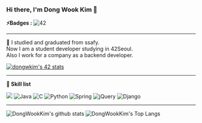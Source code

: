 ### Hi there, I'm Dong Wook Kim 👋

**⚡️Badges :** ![42](https://badgen.net/badge/Born2Code/dongwkim/blue?cache=86400&icon=https://meta.intra.42.fr/assets/42_logo-7dfc9110a5319a308863b96bda33cea995046d1731cebb735e41b16255106c12.svg) 

---

🌱 I studied and graduated from ssafy. <br/>
Now I am a student developer studying in 42Seoul.<br/>
Also I work for a company as a backend developer.

[![dongwkim's 42 stats](https://badge42.herokuapp.com/api/stats/dongwkim?privacyEmail=true)](https://github.com/gospel306/badge42)

---

**👷 Skill list**

<img src="https://img.shields.io/badge/javascript%20-%23323330.svg?&style=for-the-badge&logo=javascript&logoColor=%23F7DF1E"/> <img alt="Java" src="https://img.shields.io/badge/java-%23ED8B00.svg?style=for-the-badge&logo=java&logoColor=white"/> <img alt="C" src="https://img.shields.io/badge/c-%2300599C.svg?style=for-the-badge&logo=c&logoColor=white"/> <img alt="Python" src="https://img.shields.io/badge/python-%2314354C.svg?style=for-the-badge&logo=python&logoColor=white"/> <img alt="Spring" src="https://img.shields.io/badge/spring-%236DB33F.svg?style=for-the-badge&logo=spring&logoColor=white"/> <img alt="jQuery" src="https://img.shields.io/badge/jquery-%230769AD.svg?style=for-the-badge&logo=jquery&logoColor=white"/> <img alt="Django" src="https://img.shields.io/badge/django-%23092E20.svg?style=for-the-badge&logo=django&logoColor=white"/>

---

![DongWookKim's github stats](https://github-readme-stats.vercel.app/api?username=gospel306&bg_color=7f7fd5,86a8e7,91eac9&title_color=fff&text_color=fff)
![DongWookKim's Top Langs](https://github-readme-stats.vercel.app/api/top-langs/?username=gospel306&layout=compact&bg_color=7f7fd5,86a8e7,91eac9&title_color=fff&text_color=fff)
<!--
**gospel306/gospel306** is a ✨ _special_ ✨ repository because its `README.md` (this file) appears on your GitHub profile.

Here are some ideas to get you started:

- 🔭 I’m currently working on ...
- 🌱 I’m currently learning ...
- 👯 I’m looking to collaborate on ...
- 🤔 I’m looking for help with ...
- 💬 Ask me about ...
- 📫 How to reach me: ...
- 😄 Pronouns: ...
- ⚡ Fun fact: ...
-->
